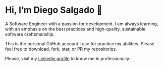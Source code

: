 # Hi, I’m Diego Salgado 👋 

A Software Engineer with a passion for development. I am always learning, with an emphasis on the best practices and high-quality, sustainable software craftsmanship.

This is the personal GitHub account I use for practice my abilities. Please feel free to download, fork, star, or PR my repositories.

Please, visit my [Linkedin profile](https://www.linkedin.com/in/dsalgadoc/) to know me in professionally.

<!---
dasalgadoc/dasalgadoc is a ✨ special ✨ repository because its `README.md` (this file) appears on your GitHub profile.
You can click the Preview link to take a look at your changes.
--->
